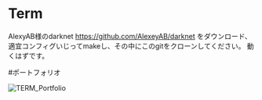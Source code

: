 # Term

AlexyAB様のdarknet https://github.com/AlexeyAB/darknet をダウンロード、適宜コンフィグいじってmakeし、その中にこのgitをクローンしてください。
動くはずです。

#ポートフォリオ

![TERM_Portfolio](https://user-images.githubusercontent.com/49742519/75971333-f9041380-5f14-11ea-82d6-0b0389f9c38f.png)
